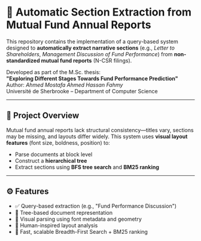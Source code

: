 # 📄 Automatic Section Extraction from Mutual Fund Annual Reports

This repository contains the implementation of a query-based system designed to **automatically extract narrative sections** (e.g., *Letter to Shareholders*, *Management Discussion of Fund Performance*) from **non-standardized mutual fund reports** (N-CSR filings).

Developed as part of the M.Sc. thesis:  
**"Exploring Different Stages Towards Fund Performance Prediction"**  
Author: *Ahmed Mostafa Ahmed Hassan Fahmy*  
Université de Sherbrooke – Department of Computer Science  

---

## 🧠 Project Overview

Mutual fund annual reports lack structural consistency—titles vary, sections may be missing, and layouts differ widely. This system uses **visual layout features** (font size, boldness, position) to:
- Parse documents at block level
- Construct a **hierarchical tree**
- Extract sections using **BFS tree search** and **BM25 ranking**

---

## ⚙️ Features

- ✅ Query-based extraction (e.g., "Fund Performance Discussion")
- 🌳 Tree-based document representation
- 📐 Visual parsing using font metadata and geometry
- 🧠 Human-inspired layout analysis
- 🚀 Fast, scalable Breadth-First Search + BM25 ranking